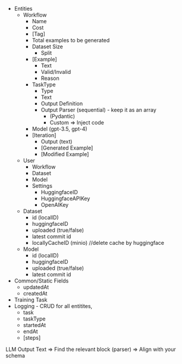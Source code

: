 - Entities
    - Workflow
        - Name
        - Cost
        - [Tag]
        - Total examples to be generated
        - Dataset Size
            - Split
        - [Example]
            - Text
            - Valid/Invalid
            - Reason
        - TaskType
            - Type
            - Text
            - Output Definition
            - Output Parser (sequential) - keep it as an array
                - (Pydantic)
                - Custom => Inject code
        - Model (gpt-3.5, gpt-4)
        - [Iteration]
            - Output (text)
            - [Generated Example]
            - [Modified Example]
    - User
        - Workflow
        - Dataset
        - Model
        - Settings
            - HuggingfaceID
            - HuggingfaceAPIKey
            - OpenAIKey
    - Dataset
        - id (localID)
        - huggingfaceID
        - uploaded (true/false)
        - latest commit id
        - locallyCacheID (minio) //delete cache by huggingface
    - Model
        - id (localID)
        - huggingfaceID
        - uploaded (true/false)
        - latest commit id
- Common/Static Fields
    - updatedAt
    - createdAt
- Training Task
- Logging - CRUD for all entitites, 
    - task
    - taskType
    - startedAt
    - endAt
    - [steps]

LLM Output Text => Find the relevant block (parser) => Align with your schema